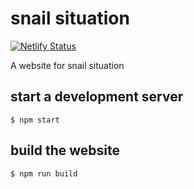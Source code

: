 # snail situation

[![Netlify Status](https://api.netlify.com/api/v1/badges/57572b3a-26e4-4c8a-8a1d-3544e057c416/deploy-status)](https://app.netlify.com/sites/snail-situation/deploys)

A website for snail situation

## start a development server

```
$ npm start
```

## build the website

```
$ npm run build
```
